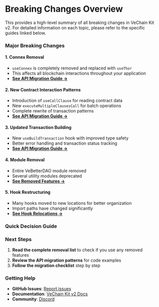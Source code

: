 # Breaking Changes Overview

This provides a high-level summary of all breaking changes in VeChain Kit v2. For detailed information on each topic, please refer to the specific guides linked below.

### Major Breaking Changes

#### 1. **Connex Removal**

* `useConnex` is completely removed and replaced with `useThor`
* This affects all blockchain interactions throughout your application
* [**See API Migration Guide →**](api-migration-guide.md#connex-to-thor)

#### 2. **New Contract Interaction Patterns**

* Introduction of `useCallClause` for reading contract data
* New `executeMultipleClausesCall` for batch operations
* Complete rewrite of transaction patterns
* [**See API Migration Guide →**](api-migration-guide.md#contract-interactions)

#### 3. **Updated Transaction Building**

* New `useBuildTransaction` hook with improved type safety
* Better error handling and transaction status tracking
* [**See API Migration Guide →**](api-migration-guide.md#transaction-building)

#### 4. **Module Removal**

* Entire VeBetterDAO module removed
* Several utility modules deprecated
* [**See Removed Features →**](removed-features-in-v2.md)

#### 5. **Hook Restructuring**

* Many hooks moved to new locations for better organization
* Import paths have changed significantly
* [**See Hook Relocations →**](broken-reference)

### Quick Decision Guide

### Next Steps

1. **Read the complete removal list** to check if you use any removed features
2. **Review the API migration patterns** for code examples
3. **Follow the migration checklist** step by step

### Getting Help

* **GitHub Issues**: [Report issues](https://github.com/vechain/vechain-kit/issues)
* **Documentation**: [VeChain Kit v2 Docs](https://docs.vechain.org/vechain-kit)
* **Community**: [Discord](https://discord.gg/vechain)
